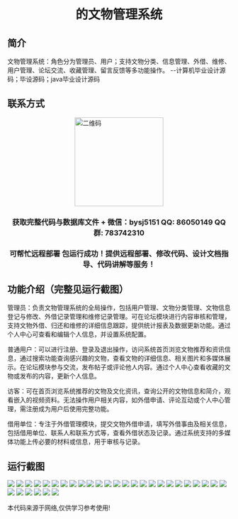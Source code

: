<p><h1 align="center">的文物管理系统</h1></p>

## 简介
文物管理系统：角色分为管理员、用户；支持文物分类、信息管理、外借、维修、用户管理、论坛交流、收藏管理、留言反馈等多功能操作。    --计算机毕业设计源码；毕设源码；java毕业设计源码


## 联系方式
<img src="https://bs-1329754181.cos.ap-shanghai.myqcloud.com/wx.jpg" alt="二维码" style="display: block; margin: 0 auto;" width="200px">
<p><h3 align="center">获取完整代码与数据库文件 + 微信：bysj5151 QQ: 86050149 QQ群: 783742310</h3></p>
<p><h3 align="center">可帮忙远程部署 包运行成功！提供远程部署、修改代码、设计文档指导、代码讲解等服务！</h3></p>

## 功能介绍（完整见运行截图）
管理员：负责文物管理系统的全局操作，包括用户管理、文物分类管理、文物信息登记与修改、外借记录管理和维修记录管理。可在论坛模块进行内容审核和管理，支持文物外借、归还和维修的详细信息跟踪，提供统计报表及数据更新功能。通过个人中心可查看和编辑个人信息，并设置系统配置。

普通用户：可以进行注册、登录及退出操作，访问系统首页浏览文物推荐和资讯信息，通过搜索功能查询感兴趣的文物，查看文物的详细信息、相关图片和多媒体展示。在论坛模块参与交流，发布帖子或评论他人内容。通过个人中心查看收藏的文物或发布的内容，更新个人信息。

访客：可在首页浏览系统推荐的文物及文化资讯，查询公开的文物信息和简介，观看嵌入的视频资料。无法操作用户相关内容，如外借申请、评论互动或个人中心管理，需注册成为用户后使用完整功能。

借用单位：专注于外借管理模块，提交文物外借申请，填写外借事由及相关信息，包括借用单位、联系人和联系方式等，查看外借状态及记录。通过系统支持的多媒体功能上传必要的材料或信息，用于审核与记录。


## 运行截图
![](https://bs-1329754181.cos.ap-shanghai.myqcloud.com/ssm/CulturalRelicsManagementSystem/img/001.jpg)
![](https://bs-1329754181.cos.ap-shanghai.myqcloud.com/ssm/CulturalRelicsManagementSystem/img/002.jpg)
![](https://bs-1329754181.cos.ap-shanghai.myqcloud.com/ssm/CulturalRelicsManagementSystem/img/003.jpg)
![](https://bs-1329754181.cos.ap-shanghai.myqcloud.com/ssm/CulturalRelicsManagementSystem/img/004.jpg)
![](https://bs-1329754181.cos.ap-shanghai.myqcloud.com/ssm/CulturalRelicsManagementSystem/img/005.jpg)
![](https://bs-1329754181.cos.ap-shanghai.myqcloud.com/ssm/CulturalRelicsManagementSystem/img/006.jpg)
![](https://bs-1329754181.cos.ap-shanghai.myqcloud.com/ssm/CulturalRelicsManagementSystem/img/007.jpg)
![](https://bs-1329754181.cos.ap-shanghai.myqcloud.com/ssm/CulturalRelicsManagementSystem/img/008.jpg)
![](https://bs-1329754181.cos.ap-shanghai.myqcloud.com/ssm/CulturalRelicsManagementSystem/img/009.jpg)
![](https://bs-1329754181.cos.ap-shanghai.myqcloud.com/ssm/CulturalRelicsManagementSystem/img/010.jpg)
![](https://bs-1329754181.cos.ap-shanghai.myqcloud.com/ssm/CulturalRelicsManagementSystem/img/011.jpg)
![](https://bs-1329754181.cos.ap-shanghai.myqcloud.com/ssm/CulturalRelicsManagementSystem/img/012.jpg)
![](https://bs-1329754181.cos.ap-shanghai.myqcloud.com/ssm/CulturalRelicsManagementSystem/img/013.jpg)
![](https://bs-1329754181.cos.ap-shanghai.myqcloud.com/ssm/CulturalRelicsManagementSystem/img/014.jpg)
![](https://bs-1329754181.cos.ap-shanghai.myqcloud.com/ssm/CulturalRelicsManagementSystem/img/015.jpg)
![](https://bs-1329754181.cos.ap-shanghai.myqcloud.com/ssm/CulturalRelicsManagementSystem/img/016.jpg)
![](https://bs-1329754181.cos.ap-shanghai.myqcloud.com/ssm/CulturalRelicsManagementSystem/img/017.jpg)
![](https://bs-1329754181.cos.ap-shanghai.myqcloud.com/ssm/CulturalRelicsManagementSystem/img/018.jpg)
![](https://bs-1329754181.cos.ap-shanghai.myqcloud.com/ssm/CulturalRelicsManagementSystem/img/019.jpg)
![](https://bs-1329754181.cos.ap-shanghai.myqcloud.com/ssm/CulturalRelicsManagementSystem/img/020.jpg)
![](https://bs-1329754181.cos.ap-shanghai.myqcloud.com/ssm/CulturalRelicsManagementSystem/img/021.jpg)
![](https://bs-1329754181.cos.ap-shanghai.myqcloud.com/ssm/CulturalRelicsManagementSystem/img/022.jpg)
![](https://bs-1329754181.cos.ap-shanghai.myqcloud.com/ssm/CulturalRelicsManagementSystem/img/023.jpg)
![](https://bs-1329754181.cos.ap-shanghai.myqcloud.com/ssm/CulturalRelicsManagementSystem/img/024.jpg)
![](https://bs-1329754181.cos.ap-shanghai.myqcloud.com/ssm/CulturalRelicsManagementSystem/img/025.jpg)
![](https://bs-1329754181.cos.ap-shanghai.myqcloud.com/ssm/CulturalRelicsManagementSystem/img/026.jpg)
![](https://bs-1329754181.cos.ap-shanghai.myqcloud.com/ssm/CulturalRelicsManagementSystem/img/027.jpg)
![](https://bs-1329754181.cos.ap-shanghai.myqcloud.com/ssm/CulturalRelicsManagementSystem/img/028.jpg)
![](https://bs-1329754181.cos.ap-shanghai.myqcloud.com/ssm/CulturalRelicsManagementSystem/img/029.jpg)
![](https://bs-1329754181.cos.ap-shanghai.myqcloud.com/ssm/CulturalRelicsManagementSystem/img/030.jpg)
![](https://bs-1329754181.cos.ap-shanghai.myqcloud.com/ssm/CulturalRelicsManagementSystem/img/031.jpg)

<p>本代码来源于网络,仅供学习参考使用!</p>
